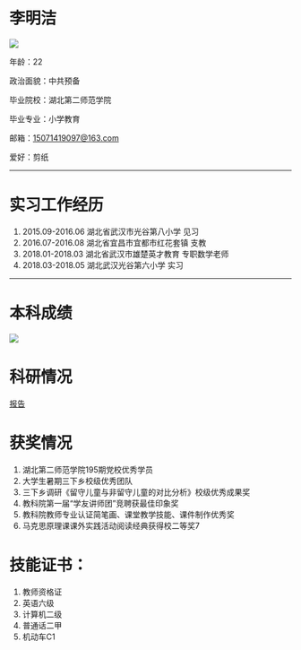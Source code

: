 # 李明洁

![](https://limingjiejie.oss-cn-beijing.aliyuncs.com/2cun.jpg)

年龄：22

政治面貌：中共预备

毕业院校：湖北第二师范学院

毕业专业：小学教育

邮箱：15071419097@163.com

爱好：剪纸

---

# 实习工作经历

1.  2015.09-2016.06    湖北省武汉市光谷第八小学	见习
2.  2016.07-2016.08    湖北省宜昌市宜都市红花套镇    支教
3.  2018.01-2018.03    湖北省武汉市雄楚英才教育    专职数学老师
4.  2018.03-2018.05    湖北武汉光谷第六小学    实习

---

# 本科成绩

![](https://limingjiejie.oss-cn-beijing.aliyuncs.com/%E6%96%B0%E6%96%87%E6%A1%A3%202018-04-10.jpg)

# 科研情况
[报告](https://limingjiejie.oss-cn-beijing.aliyuncs.com/%E7%88%B1%E9%9A%8F%E5%BF%83%E8%A1%8C%E8%B0%83%E7%A0%94%E6%8A%A5%E5%91%8A.docx)

# 获奖情况

1. 湖北第二师范学院195期党校优秀学员
2. 大学生暑期三下乡校级优秀团队
3. 三下乡调研《留守儿童与非留守儿童的对比分析》校级优秀成果奖
4. 教科院第一届“学友讲师团”竞聘获最佳印象奖
5. 教科院教师专业认证简笔画、课堂教学技能、课件制作优秀奖
6. 马克思原理课课外实践活动阅读经典获得校二等奖7

# 技能证书：

1. 教师资格证
2. 英语六级
3. 计算机二级
4. 普通话二甲
5. 机动车C1
